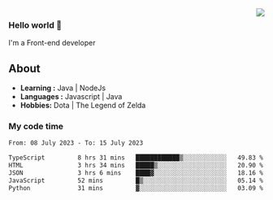 <img align='right' src="https://github-readme-stats.vercel.app/api?username=jumodada&show_icons=true&theme=vue">

### Hello world 👋

I'm a Front-end developer 
    
## About
-  **Learning :** Java | NodeJs
-  **Languages :** Javascript | Java
-  **Hobbies:** Dota | The Legend of Zelda

### My code time

<!--START_SECTION:waka-->

```txt
From: 08 July 2023 - To: 15 July 2023

TypeScript         8 hrs 31 mins   ████████████▒░░░░░░░░░░░░   49.83 %
HTML               3 hrs 34 mins   █████▒░░░░░░░░░░░░░░░░░░░   20.90 %
JSON               3 hrs 6 mins    ████▓░░░░░░░░░░░░░░░░░░░░   18.16 %
JavaScript         52 mins         █▒░░░░░░░░░░░░░░░░░░░░░░░   05.14 %
Python             31 mins         ▓░░░░░░░░░░░░░░░░░░░░░░░░   03.09 %
```

<!--END_SECTION:waka-->
